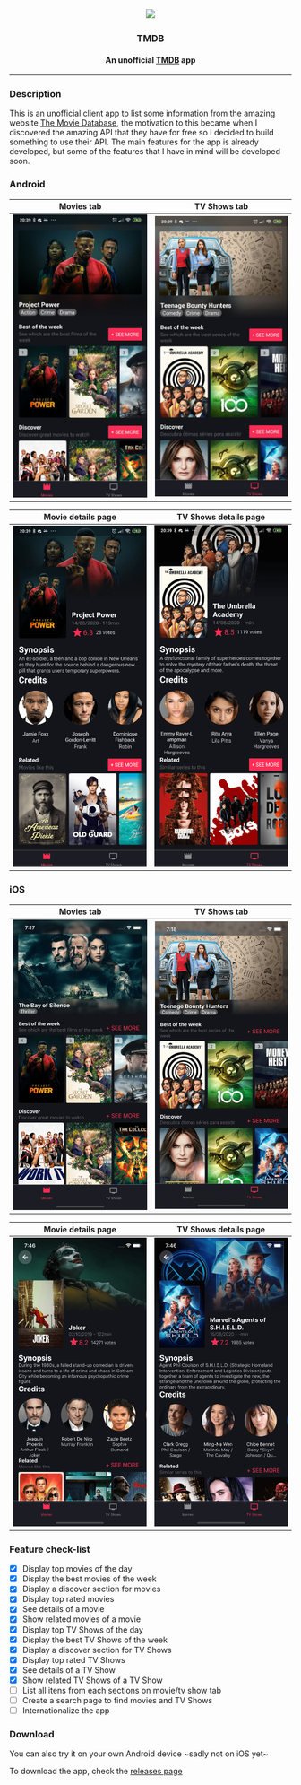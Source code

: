 <div align="center">
  <img src="https://github.com/WillianRod/tmdb-app/raw/master/android/app/src/main/res/mipmap-xxxhdpi/ic_launcher.png">
  <h3>TMDB</h3>
  <h4>An unofficial <a href="https://www.themoviedb.org/">TMDB</a> app</h4>
</div>

-----


### Description

This is an unofficial client app to list some information from the amazing website [The Movie Database](https://www.themoviedb.org/), the motivation to this became
when I discovered the amazing API that they have for free so I decided to build something to use their API. The main features for the app is already developed, but some of
the features that I have in mind will be developed soon.

### Android

Movies tab                |  TV Shows tab
:-------------------------:|:-------------------------:
![](screenshots/Screenshot_1.jpg)  |  ![](screenshots/Screenshot_2.jpg)


Movie details page                |  TV Shows details page
:-------------------------:|:-------------------------:
![](screenshots/Screenshot_3.png)  |  ![](screenshots/Screenshot_4.png)

### iOS
Movies tab                |  TV Shows tab
:-------------------------:|:-------------------------:
![](screenshots/Screenshot_iOS_1.png)  |  ![](screenshots/Screenshot_iOS_3.png)


Movie details page                |  TV Shows details page
:-------------------------:|:-------------------------:
![](screenshots/Screenshot_iOS_2.png)  |  ![](screenshots/Screenshot_iOS_4.png)

### Feature check-list
- [X] Display top movies of the day
- [X] Display the best movies of the week
- [X] Display a discover section for movies
- [X] Display top rated movies
- [X] See details of a movie
- [X] Show related movies of a movie
- [X] Display top TV Shows of the day
- [X] Display the best TV Shows of the week
- [X] Display a discover section for TV Shows
- [X] Display top rated TV Shows
- [X] See details of a TV Show
- [X] Show related TV Shows of a TV Show
- [ ] List all itens from each sections on movie/tv show tab
- [ ] Create a search page to find movies and TV Shows
- [ ] Internationalize the app

### Download
You can also try it on your own Android device ~sadly not on iOS yet~

To download the app, check the [releases page](https://github.com/WillianRod/tmdb-app/releases)

